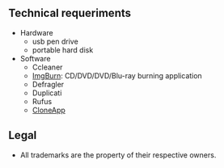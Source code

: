 ## Technical requeriments ##

* Hardware
    - usb pen drive
    - portable hard disk
* Software
    - Ccleaner
    - [ImgBurn](http://www.imgburn.com/): CD/DVD/DVD/Blu-ray burning application
    - Defragler
    - Duplicati
    - Rufus
    - [CloneApp](http://www.mirinsoft.com/index.php/download/viewdownload/39-cloneapp/180-cloneapp-portable)

## Legal ##

* All trademarks are the property of their respective owners.